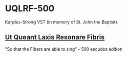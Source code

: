 # UQLRF-500
Karplus-Strong VST (in memory of St. John the Baptist)

## [Ut Queant Laxis Resonare Fibris](https://en.wikipedia.org/wiki/Ut_queant_laxis)
"So that the Fibers are able to sing" - 500 escudos edition
